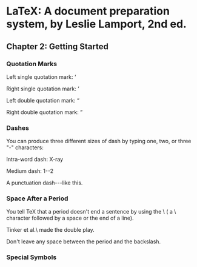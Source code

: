 # LaTeX: A document preparation system, by Leslie Lamport, 2nd ed.

## Chapter 2: Getting Started

### Quotation Marks

Left single quotation mark: ‘

Right single quotation mark: ’

Left double quotation mark: “

Right double quotation mark: ”

### Dashes

You can produce three different sizes of dash by typing one, two, or three "-" characters:

Intra-word dash: X-ray

Medium dash: 1--2

A punctuation dash---like this.

### Space After a Period

You tell TeX that a period doesn't end a sentence by using the \ ( a \ character followed by a space or the end of a line).

Tinker et al.\ made the double play.

Don't leave any space between the period and the backslash.

### Special Symbols
